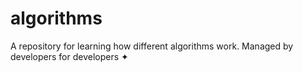 # algorithms
A repository for learning how different algorithms work. Managed by developers for developers ✦
